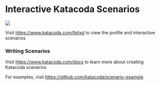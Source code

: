 # Interactive Katacoda Scenarios

[![](http://shields.katacoda.com/katacoda/felixd/count.svg)](https://www.katacoda.com/felixd "Get your profile on Katacoda.com")

Visit https://www.katacoda.com/felixd to view the profile and interactive scenarios

### Writing Scenarios
Visit https://www.katacoda.com/docs to learn more about creating Katacoda scenarios

For examples, visit https://github.com/katacoda/scenario-example

